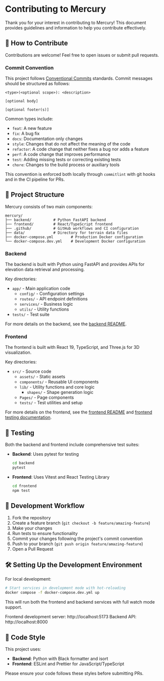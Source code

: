 # Contributing to Mercury

Thank you for your interest in contributing to Mercury! This document provides guidelines and information to help you contribute effectively.

## 🤝 How to Contribute

Contributions are welcome! Feel free to open issues or submit pull requests.

### Commit Convention

This project follows [Conventional Commits](https://www.conventionalcommits.org/) standards. Commit messages should be structured as follows:

```
<type>(<optional scope>): <description>

[optional body]

[optional footer(s)]
```

Common types include:

- `feat`: A new feature
- `fix`: A bug fix
- `docs`: Documentation only changes
- `style`: Changes that do not affect the meaning of the code
- `refactor`: A code change that neither fixes a bug nor adds a feature
- `perf`: A code change that improves performance
- `test`: Adding missing tests or correcting existing tests
- `chore`: Changes to the build process or auxiliary tools

This convention is enforced both locally through `commitlint` with git hooks and in the CI pipeline for PRs.

## 📂 Project Structure

Mercury consists of two main components:

```
mercury/
├── backend/          # Python FastAPI backend
├── frontend/         # React/TypeScript frontend
├── .github/          # GitHub workflows and CI configuration
├── data/             # Directory for terrain data files
├── docker-compose.yml        # Production Docker configuration
└── docker-compose.dev.yml    # Development Docker configuration
```

### Backend

The backend is built with Python using FastAPI and provides APIs for elevation data retrieval and processing.

Key directories:

- `app/` - Main application code
  - `config/` - Configuration settings
  - `routes/` - API endpoint definitions
  - `services/` - Business logic
  - `utils/` - Utility functions
- `tests/` - Test suite

For more details on the backend, see the [backend README](backend/README.md).

### Frontend

The frontend is built with React 19, TypeScript, and Three.js for 3D visualization.

Key directories:

- `src/` - Source code
  - `assets/` - Static assets
  - `components/` - Reusable UI components
  - `lib/` - Utility functions and core logic
    - `shapes/` - Shape generation logic
  - `Pages/` - Page components
  - `tests/` - Test utilities and setup

For more details on the frontend, see the [frontend README](frontend/README.md) and [frontend testing documentation](frontend/TESTING.md).

## 🧪 Testing

Both the backend and frontend include comprehensive test suites:

- **Backend**: Uses pytest for testing

  ```bash
  cd backend
  pytest
  ```

- **Frontend**: Uses Vitest and React Testing Library
  ```bash
  cd frontend
  npm test
  ```

## 🚀 Development Workflow

1. Fork the repository
2. Create a feature branch (`git checkout -b feature/amazing-feature`)
3. Make your changes
4. Run tests to ensure functionality
5. Commit your changes following the project's commit convention
6. Push to your branch (`git push origin feature/amazing-feature`)
7. Open a Pull Request

## 🛠️ Setting Up the Development Environment

For local development:

```bash
# Start services in development mode with hot-reloading
docker compose -f docker-compose.dev.yml up
```

This will run both the frontend and backend services with full watch mode support.

Frontend development server: http://localhost:5173
Backend API: http://localhost:8000

## 📝 Code Style

This project uses:

- **Backend**: Python with Black formatter and isort
- **Frontend**: ESLint and Prettier for JavaScript/TypeScript

Please ensure your code follows these styles before submitting PRs.
